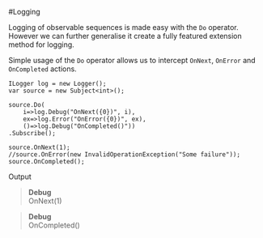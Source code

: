 #Logging

Logging of observable sequences is made easy with the `Do` operator. 
However we can further generalise it create a fully featured extension method for logging.

Simple usage of the `Do` operator allows us to intercept `OnNext`, `OnError` and `OnCompleted` actions.

	ILogger log = new Logger();
	var source = new Subject<int>();
	
	source.Do(
		i=>log.Debug("OnNext({0})", i),
		ex=>log.Error("OnError({0})", ex),
		()=>log.Debug("OnCompleted()"))
	.Subscribe();
	
	source.OnNext(1);
	//source.OnError(new InvalidOperationException("Some failure"));
	source.OnCompleted();

Output

> **Debug**  
> OnNext(1) 

> **Debug**  
> OnCompleted() 
